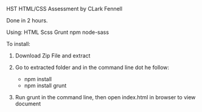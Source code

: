 HST HTML/CSS Assessment by CLark Fennell

Done in 2 hours.

Using:
HTML
Scss
Grunt
npm
node-sass

To install:

1. Download Zip File and extract
2. Go to extracted folder and in the command line dot he follow:

    - npm install
    - npm install grunt

3. Run grunt in the command line, then open index.html in browser to view document